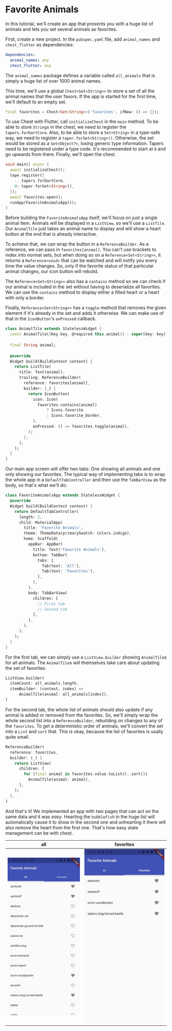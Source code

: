 # Favorite Animals

In this tutorial, we'll create an app that presents you with a huge list of animals and lets you set several animals as favorites.

First, create a new project.
In the `pubspec.yaml` file, add `animal_names` and `chest_flutter` as dependencies:

```yaml
dependencies:
  animal_names: any
  chest_flutter: any
```

The `animal_names` package defines a variable called `all_animals` that is simply a huge list of over 1000 animal names.

This time, we'll use a global `Chest<Set<String>>` to store a set of all the animal names that the user favors.
If the app is started for the first time, we'll default to an empty set.

```dart
final favorites = Chest<Set<String>>('favorites', ifNew: () => {});
```

To use Chest with Flutter, call `initializeChest` in the `main` method.
To be able to store `String`s in the chest, we need to register the `tapers.forDartCore`.
Also, to be able to store a `Set<String>` in a type-safe way, we need to register a `taper.forSet<String>()`.
Otherwise, the set would be stored as a `Set<Object?>`, losing generic type information.
Tapers need to be registered under a type code.
It's recommended to start at `0` and go upwards from there.
Finally, we'll open the chest.

```dart
void main() async {
  await initializeChest();
  tape.register({
    ...tapers.forDartCore,
    0: taper.forSet<String>(),
  });
  await favorites.open();
  runApp(FavoriteAnimalsApp());
}
```

Before building the `FavoriteAnimalsApp` itself, we'll focus on just a single animal item.
Animals will be displayed in a `ListView`, so we'll use a `ListTile`.
Our `AnimalTile` just takes an animal name to display and will show a heart button at the end that is already interactive.

To achieve that, we can wrap the button in a `ReferenceBuilder`.
As a reference, we can pass in `favorites[animal]`.
You can't use brackets to index into normal sets, but when doing so on a `Reference<Set<String>>`, it returns a `Reference<void>` that can be watched and will notify you every time the value changes.
So, only if the favorite status of that particular animal changes, our icon button will rebuild.

The `Reference<Set<String>>` also has a `contains` method so we can check if our animal is included in the set without having to deserialize all favorites.
We can use the `contains` method to display either a filled heart or a heart with only a border.

Finally, `Reference<Set<String>>` has a `toggle` method that removes the given element if it's already in the set and adds it otherwise.
We can make use of that in the `IconButton`'s `onPressed` callback.

```dart
class AnimalTile extends StatelessWidget {
  const AnimalTile({Key key, @required this.animal}) : super(key: key);

  final String animal;

  @override
  Widget build(BuildContext context) {
    return ListTile(
      title: Text(animal),
      trailing: ReferenceBuilder(
        reference: favorites[animal],
        builder: (_) {
          return IconButton(
            icon: Icon(
              favorites.contains(animal)
                  ? Icons.favorite
                  : Icons.favorite_border,
            ),
            onPressed: () => favorites.toggle(animal),
          );
        },
      ),
    );
  }
}
```

Our main app screen will offer two tabs: One showing all animals and one only showing our favorites.
The typical way of implementing tabs is to wrap the whole app in a `DefaultTabController` and then use the `TabBarView` as the body, so that's what we'll do:

```dart
class FavoriteAnimalsApp extends StatelessWidget {
  @override
  Widget build(BuildContext context) {
    return DefaultTabController(
      length: 2,
      child: MaterialApp(
        title: 'Favorite Animals',
        theme: ThemeData(primarySwatch: Colors.indigo),
        home: Scaffold(
          appBar: AppBar(
            title: Text('Favorite Animals'),
            bottom: TabBar(
              tabs: [
                Tab(text: 'All'),
                Tab(text: 'Favorites'),
              ],
            ),
          ),
          body: TabBarView(
            children: [
              // First tab
              // Second tab
            ],
          ),
        ),
      ),
    );
  }
}
```

For the first tab, we can simply use a `ListView.builder` showing `AnimalTile`s for all animals.
The `AnimalTile`s will themselves take care about updating the set of favorites.

```dart
ListView.builder(
  itemCount: all_animals.length,
  itemBuilder: (context, index) =>
      AnimalTile(animal: all_animals[index]),
)
```

For the second tab, the whole list of animals should also update if any animal is added or removed from the favorites.
So, we'll simply wrap the whole second list into a `ReferenceBuilder`, rebuilding on changes to any of the `favorites`.
To get a deterministic order of animals, we'll convert the set into a `List` and `sort` that.
This is okay, because the list of favorites is usally quite small.

```dart
ReferenceBuilder(
  reference: favorites,
  builder: (_) {
    return ListView(
      children: [
        for (final animal in favorites.value.toList()..sort())
          AnimalTile(animal: animal),
      ],
    );
  },
)
```

And that's it!
We implemented an app with two pages that can act on the same data and it was *easy*.
Hearting the `bubblefish` in the huge list will automatically cause it to show in the second one and unhearting it there will also remove the heart from the first one.
That's how easy state management can be with chest.

all | favorites
---|---
![all](../assets/favorite-animals-all.jpg) | ![favorites](../assets/favorite-animals-favorites.jpg)
